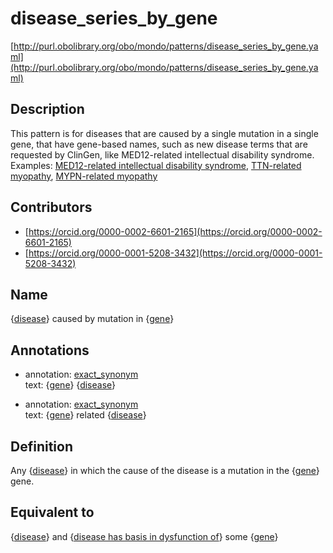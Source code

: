 # disease_series_by_gene 

[http://purl.obolibrary.org/obo/mondo/patterns/disease_series_by_gene.yaml](http://purl.obolibrary.org/obo/mondo/patterns/disease_series_by_gene.yaml)
## Description 

This pattern is for diseases that are caused by a single mutation in a single gene, that have gene-based names, such as new disease terms that are requested by ClinGen, like MED12-related intellectual disability syndrome.  Examples: [MED12-related intellectual disability syndrome](http://purl.obolibrary.org/obo/MONDO_0100000), [TTN-related myopathy](http://purl.obolibrary.org/obo/MONDO_0100175), [MYPN-related myopathy](http://purl.obolibrary.org/obo/MONDO_0015023)
## Contributors 
* [https://orcid.org/0000-0002-6601-2165](https://orcid.org/0000-0002-6601-2165) 
* [https://orcid.org/0000-0001-5208-3432](https://orcid.org/0000-0001-5208-3432) 
## Name 

{[disease](http://purl.obolibrary.org/obo/MONDO_0000001)} caused by mutation in {[gene](http://purl.obolibrary.org/obo/SO_0001217)}

## Annotations 

* annotation: [exact_synonym](http://www.geneontology.org/formats/oboInOwl#hasExactSynonym)  
text: {[gene](http://purl.obolibrary.org/obo/SO_0001217)} {[disease](http://purl.obolibrary.org/obo/MONDO_0000001)}

* annotation: [exact_synonym](http://www.geneontology.org/formats/oboInOwl#hasExactSynonym)  
text: {[gene](http://purl.obolibrary.org/obo/SO_0001217)} related {[disease](http://purl.obolibrary.org/obo/MONDO_0000001)}

## Definition 

Any {[disease](http://purl.obolibrary.org/obo/MONDO_0000001)} in which the cause of the disease is a mutation in the {[gene](http://purl.obolibrary.org/obo/SO_0001217)} gene.

## Equivalent to 

{[disease](http://purl.obolibrary.org/obo/MONDO_0000001)} and {[disease has basis in dysfunction of](http://purl.obolibrary.org/obo/RO_0004020)} some {[gene](http://purl.obolibrary.org/obo/SO_0001217)}

